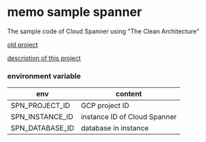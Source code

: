 # memo sample spanner

The sample code of Cloud Spanner using "The Clean Architecture"

[old project](https://github.com/muroon/memo_sample)

[description of this project](https://gist.github.com/muroon/7daf23236777991a058544bd01ab9cc0)

### environment variable

| env | content |
----|----
| SPN_PROJECT_ID | GCP project ID |
| SPN_INSTANCE_ID | instance ID of Cloud Spanner |
| SPN_DATABASE_ID | database in instance  |


